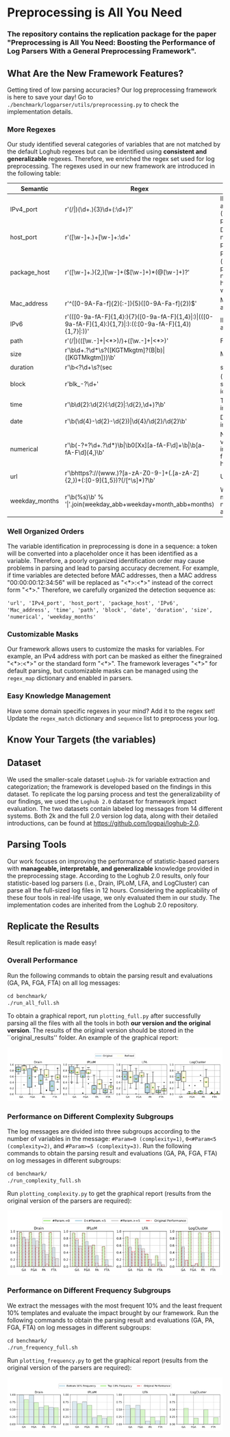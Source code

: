 # Preprocessing is All You Need
### The repository contains the replication package for the paper "Preprocessing is All You Need: Boosting the Performance of Log Parsers With a General Preprocessing Framework".

## What Are the New Framework Features?

Getting tired of low parsing accuracies? Our log preprocessing framework is here to save your day! Go to ```./benchmark/logparser/utils/preprocessing.py``` to check the implementation details.

### More Regexes
Our study identified several categories of variables that are not matched by the default Loghub regexes but can be identified using **consistent and generalizable** regexes. Therefore, we enriched the regex set used for log preprocessing. The regexes used in our new framework are introduced in the following table: 

| Semantic       | Regex                                                                                                         | Introduction                                                           |
|----------------|---------------------------------------------------------------------------------------------------------------|------------------------------------------------------------------------|
| IPv4_port      | r'(/\|)(\d+\.){3}\d+(:\d+)?'                                                                                  | IPv4 addresses (optional: with port).                                  |
| host_port      | r'([\w-]+\.)+[\w-]+\:\d+'                                                                                     | Domain host names with port.                                           |
| package_host   | r'([\w-]+\.){2,}[\w-]+(\$[\w-]+)*(\@[\w-]+)?'                                                                 | Package (optional: with port and node)/Domain host names without port. |
| Mac_address    | r'^([0-9A-Fa-f]{2}[:-]){5}([0-9A-Fa-f]{2})$'                                                                  | MAC addresses.                                                         |
| IPv6           | r'(([0-9a-fA-F]{1,4}:){7}([0-9a-fA-F]{1,4}\|:)\|(([0-9a-fA-F]{1,4}:){1,7}\|:):((:[0-9a-fA-F]{1,4}){1,7}\|:))' | IPv6 addresses.                                                        |
| path           | r'(/\|)(([\w.-]+\|\<\*\>)/)+([\w.-]+\|\<\*\>)'                                                                | File paths.                                                            |
| size           | r'\b\d+\.?\d*\s?([KGTMkgtm]?(B\|b)\|([KGTMkgtm]))\b'                                                          | Memory sizes.                                                          |
| duration       | r'\b\<?\d+\s?(sec|s|ms)\b'                                                                                               | Time duration.                                                         |
| block          | r'blk\_\-?\d+'                                                                                                | (System specific) Block identifier.                                    |
| time           | r'\b\d{2}:\d{2}(:\d{2}\|:\d{2},\d+)?\b'                                                                       | Time information.                                                      |
| date           | r'\b(\d{4}-\d{2}-\d{2})\|\d{4}/\d{2}/\d{2}\b'                                                                 | Date information.                                                      |
| numerical      | r'\b(\-?\+?\d+\.?\d*)\b\|\b0[Xx][a-fA-F\d]+\b\|\b[a-fA-F\d]{4,}\b'                                            | Numerical values: integers, floats, or hexidecimal.                    |
| url            | r'\bhttps?:\/\/(www\.)?[a-zA-Z0-9-]+(\.[a-zA-Z]{2,})+(:[0-9]{1,5})?(\/[^\s]*)?\b'                             | URL.                                                                   |
| weekday_months | r'\b(%s)\b' % '\|'.join(weekday_abb+weekday+month_abb+months)                                                 | Weekdays or months (full names or abbreviations).                      |

### Well Organized Orders
The variable identification in preprocessing is done in a sequence: a token will be converted into a placeholder once it has been identified as a variable. Therefore, a poorly organized identification order may cause problems in parsing and lead to parsing accuracy decrement. For example, if time variables are detected before MAC addresses, then a MAC address "00:00:00:12:34:56" will be replaced as "<\*>:<\*>" instead of the correct form "<\*>." Therefore, we carefully organized the detection sequence as:
```
'url', 'IPv4_port', 'host_port', 'package_host', 'IPv6', 'Mac_address', 'time', 'path', 'block', 'date', 'duration', 'size', 'numerical', 'weekday_months'
```

### Customizable Masks
Our framework allows users to customize the masks for variables. For example, an IPv4 address with port can be masked as either the finegrained "<\*>:<\*>" or the standard form "<\*>". The framework leverages "<\*>" for default parsing, but customizable masks can be managed using the ```regex_map``` dictionary and enabled in parsers.

### Easy Knowledge Management
Have some domain specific regexes in your mind? Add it to the regex set! Update the ```regex_match``` dictionary and ```sequence``` list to preprocess your log.

## Know Your Targets (the variables)

## Dataset
We used the smaller-scale dataset ``Loghub-2k`` for variable extraction and categorization; the framework is developed based on the findings in this dataset. To replicate the log parsing process and test the generalizability of our findings, we used the ``Loghub 2.0`` dataset for framework impact evaluation. The two datasets contain labeled log messages from 14 different systems. Both 2k and the full 2.0 version log data, along with their detailed introductions, can be found at https://github.com/logpai/loghub-2.0.

## Parsing Tools
Our work focuses on improving the performance of statistic-based parsers with **manageable, interpretable, and generalizable** knowledge provided in the preprocessing stage. According to the Loghub 2.0 results, only four statistic-based log parsers (i.e., Drain, IPLoM, LFA, and LogCluster) can parse all the full-sized log files in 12 hours. Considering the applicability of these four tools in real-life usage, we only evaluated them in our study. The implementation codes are inherited from the Loghub 2.0 repository. 



## Replicate the Results
Result replication is made easy! 

### Overall Performance
Run the following commands to obtain the parsing result and evaluations (GA, PA, FGA, FTA) on all log messages:

```
cd benchmark/
./run_all_full.sh
```

To obtain a graphical report, run ``plotting_full.py`` after successfully parsing all the files with all the tools in both **our version and the original version**. The results of the original version should be stored in the ``original_results'' folder. An example of the graphical report:

![image](./plots/comparison_full.png?raw=true)

### Performance on Different Complexity Subgroups
The log messages are divided into three subgroups according to the number of variables in the message: ``#Param=0 (complexity=1)``, ``0<#Param<5 (complexity=2)``, and ``#Param>=5 (complexity=3)``. Run the following commands to obtain the parsing result and evaluations (GA, PA, FGA, FTA) on log messages in different subgroups:

```
cd benchmark/
./run_complexity_full.sh
```

Run ``plotting_complexity.py`` to get the graphical report (results from the original version of the parsers are required):

![image](./plots/complexity_full_all.png?raw=true)

### Performance on Different Frequency Subgroups
We extract the messages with the most frequent 10\% and the least frequent 10\% templates and evaluate the impact brought by our framework. Run the following commands to obtain the parsing result and evaluations (GA, PA, FGA, FTA) on log messages in different subgroups:

```
cd benchmark/
./run_frequency_full.sh
```

Run ``plotting_frequency.py`` to get the graphical report (results from the original version of the parsers are required):

![image](./plots/frequency_full_all.png?raw=true)
